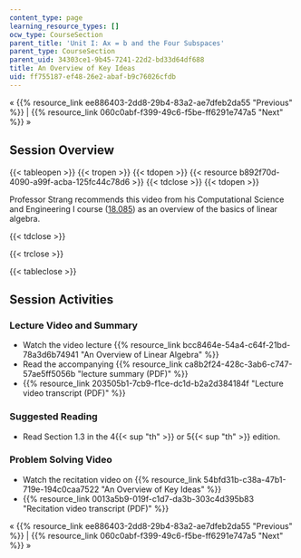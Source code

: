 ```yaml
---
content_type: page
learning_resource_types: []
ocw_type: CourseSection
parent_title: 'Unit I: Ax = b and the Four Subspaces'
parent_type: CourseSection
parent_uid: 34303ce1-9b45-7241-22d2-bd33d64df688
title: An Overview of Key Ideas
uid: ff755187-ef48-26e2-abaf-b9c76026cfdb
---
```


« {{% resource_link ee886403-2dd8-29b4-83a2-ae7dfeb2da55 "Previous" %}} | {{% resource_link 060c0abf-f399-49c6-f5be-ff6291e747a5 "Next" %}} »

Session Overview
----------------

{{< tableopen >}}
{{< tropen >}}
{{< tdopen >}}
{{< resource b892f70d-4090-a99f-acba-125fc44c78d6 >}}
{{< tdclose >}}
{{< tdopen >}}


Professor Strang recommends this video from his Computational Science and Engineering I course ([18.085](/courses/18-085-computational-science-and-engineering-i-fall-2008)) as an overview of the basics of linear algebra.


{{< tdclose >}}

{{< trclose >}}

{{< tableclose >}}

Session Activities
------------------

### Lecture Video and Summary

*   Watch the video lecture {{% resource_link bcc8464e-54a4-c64f-21bd-78a3d6b74941 "An Overview of Linear Algebra" %}}
*   Read the accompanying {{% resource_link ca8b2f24-428c-3ab6-c747-57ae5ff5056b "lecture summary (PDF)" %}}
*   {{% resource_link 203505b1-7cb9-f1ce-dc1d-b2a2d384184f "Lecture video transcript (PDF)" %}}

### Suggested Reading

*   Read Section 1.3 in the 4{{< sup "th" >}} or 5{{< sup "th" >}} edition.

### Problem Solving Video

*   Watch the recitation video on {{% resource_link 54bfd31b-c38a-47b1-719e-194c0caa7522 "An Overview of Key Ideas" %}}
*   {{% resource_link 0013a5b9-019f-c1d7-da3b-303c4d395b83 "Recitation video transcript (PDF)" %}}

« {{% resource_link ee886403-2dd8-29b4-83a2-ae7dfeb2da55 "Previous" %}} | {{% resource_link 060c0abf-f399-49c6-f5be-ff6291e747a5 "Next" %}} »